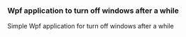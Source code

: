 ### Wpf application to turn off windows after a while
Simple Wpf application for turn off windows after a while
